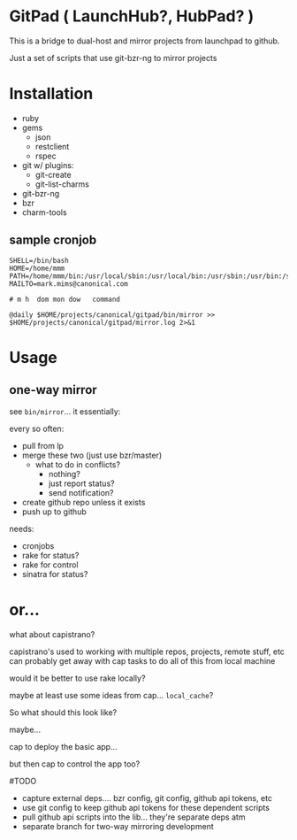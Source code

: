 
# GitPad ( LaunchHub?, HubPad? )

This is a bridge to dual-host and mirror projects from launchpad to github.

Just a set of scripts that use git-bzr-ng to mirror projects


# Installation

- ruby
- gems
  - json
  - restclient
  - rspec
- git w/ plugins:
  - git-create
  - git-list-charms
- git-bzr-ng
- bzr
- charm-tools

## sample cronjob

    SHELL=/bin/bash
    HOME=/home/mmm
    PATH=/home/mmm/bin:/usr/local/sbin:/usr/local/bin:/usr/sbin:/usr/bin:/sbin:/bin
    MAILTO=mark.mims@canonical.com

    # m h  dom mon dow   command

    @daily $HOME/projects/canonical/gitpad/bin/mirror >> $HOME/projects/canonical/gitpad/mirror.log 2>&1

# Usage

## one-way mirror

see `bin/mirror`... it essentially:

every so often:
  - pull from lp
  - merge these two (just use bzr/master)
    - what to do in conflicts?
      - nothing? 
      - just report status?
      - send notification?
  - create github repo unless it exists
  - push up to github


needs:
  - cronjobs
  - rake for status?
  - rake for control
  - sinatra for status?


# or...

what about capistrano?

capistrano's used to working with multiple repos, projects, remote stuff, etc
can probably get away with cap tasks to do all of this from local machine

would it be better to use rake locally?


maybe at least use some ideas from cap...
`local_cache`?


So what should this look like?

maybe...

cap to deploy the basic app...

but then cap to control the app too?


#TODO

- capture external deps.... bzr config, git config, github api tokens, etc
- use git config to keep github api tokens for these dependent scripts
- pull github api scripts into the lib... they're separate deps atm
- separate branch for two-way mirroring development

